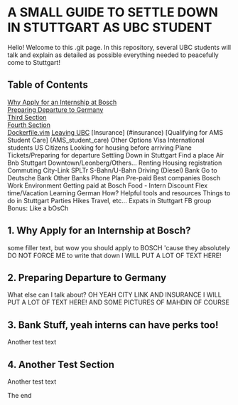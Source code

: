<!-- toc -->
# A SMALL GUIDE TO SETTLE DOWN IN STUTTGART AS UBC STUDENT

Hello! Welcome to this .git page. In this repository, several UBC students will talk and explain as detailed as possible everything needed 
to peacefully come to Stuttgart! 

## Table of Contents  
[Why Apply for an Internship at Bosch](#firstsection)  
[Preparing Departure to Germany](#secondsection)  
[Third Section ](#thirdsection)   
[Fourth Section ](#fourthsection)   
[Dockerfile.vim](#dockerfilevim)
  [Leaving UBC](#leaving_ubc)
  [Insurance] (#insurance)
  [Qualifying for AMS Student Care] (AMS_student_care)
Other Options
Visa
International students
US Citizens
Looking for housing before arriving 
Plane Tickets/Preparing for departure
Settling Down in Stuttgart
Find a place
Air Bnb
Stuttgart Downtown/Leonberg/Others…
Renting 
Housing registration
Commuting
City-Link
SPLTr
S-Bahn/U-Bahn
Driving (Diesel)
Bank
Go to Deutsche Bank
Other Banks
Phone Plan
Pre-paid
Best companies
Bosch Work Environment 
Getting paid at Bosch
Food - Intern Discount
Flex time/Vacation
Learning German
How?
Helpful tools and resources
Things to do in Stuttgart
Parties
Hikes
Travel, etc…
Expats in Stuttgart FB group
Bonus: Like a bOsCh

<a name = "firstsection"/> 

## 1. Why Apply for an Internship at Bosch?

some filler text, but wow you should apply to BOSCH 'cause they absolutely DO NOT FORCE ME to write that down
 I WILL PUT A LOT OF TEXT HERE!
 
<a name = "secondsection"/> 
  
  ## 2. Preparing Departure to Germany

What else can I talk about? OH YEAH CITY LINK AND INSURANCE
I WILL PUT A LOT OF TEXT HERE! AND SOME PICTURES OF MAHDIN OF COURSE

<a name = "thirdsection/">
  
  ## 3. Bank Stuff, yeah interns can have perks too!
  
Another test text

<a name = "fourthsection/">
  
  ## 4. Another Test Section
  
Another test text

The end
